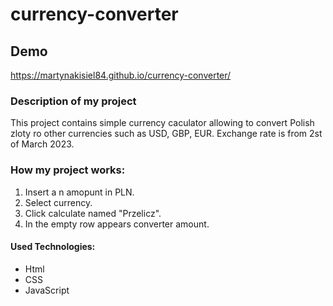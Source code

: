 ﻿# currency-converter
 
## Demo

https://martynakisiel84.github.io/currency-converter/

### Description of my project

This project contains simple currency caculator allowing to convert Polish zloty ro other currencies such as USD, GBP, EUR. Exchange rate is from 2st of March 2023.

### How my project works:
1. Insert a n amopunt in PLN.
2. Select currency.
3. Click calculate named "Przelicz".
4. In the empty row appears converter amount.

#### Used Technologies:
- Html
- CSS
- JavaScript


